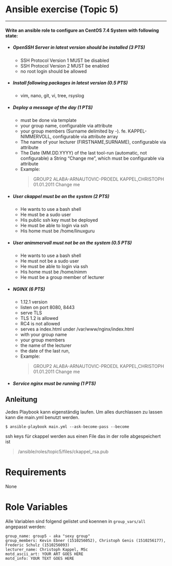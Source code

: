 # Ansible exercise (Topic 5)
---
#### Write an ansible role to configure an CentOS 7.4 System with following state:
- ##### OpenSSH Server in latest version should be installed (3 PTS)
  - SSH Protocol Version 1 MUST be disabled
  - SSH Protocol Version 2 MUST be enabled
  - no root login should be allowed
- ##### Install following packages in latest version (0.5 PTS)
  - vim, nano, git, vi, tree, rsyslog
- ##### Deploy a message of the day (1 PTS)
  - must be done via template
  - your group name, configurable via attribute
  - your group members (Surname delimited by -). fe. KAPPEL-NIMMERVOLL, configurable via attribute array
  - The name of your lecturer (FIRSTNAME,SURNAME), configurable via attribute
  - The Date (MM.DD.YYYY) of the last tool-run (automatic, not configurable) a String “Change me”, which must be configurable via attribute
  - Example:
	> GROUP2
	> ALABA-ARNAUTOVIC-PROEDL
	> KAPPEL,CHRISTOPH
	> 01.01.2011
	> Change me
- ##### User ckappel must be on the system (2 PTS)
  - He wants to use a bash shell
  - He must be a sudo user
  - His public ssh key must be deployed
  - He must be able to login via ssh
  - His home must be /home/linuxguru
- ##### User animmervoll must not be on the system (0.5 PTS)
  - He wants to use a bash shell
  - He must not be a sudo user
  - He must be able to login via ssh
  - His home must be /home/nimm
  - He must be a group member of lecturer
- ##### NGINX (6 PTS)
  - 1.12.1 version
  - listen on port 8080, 8443
  - serve TLS
  - TLS 1.2 is allowed
  - RC4 is not allowed
  - serves a index.html under /var/www/nginx/index.html
  - with your group name 
  - your group members
  - the name of the lecturer
  - the date of the last run,
  - Example:
	> GROUP2
	> ALABA-ARNAUTOVIC-PROEDL
	> KAPPEL,CHRISTOPH
	> 01.01.2011
	> Change me
- ##### Service nginx must be running (1 PTS)

## Anleitung
Jedes Playbook kann eigenständig laufen. Um alles durchlassen zu lassen kann die main.yml benutzt werden.
```
$ ansible-playbook main.yml --ask-become-pass --become
```
ssh keys für ckappel werden aus einen File das in der rolle abgespeichert ist

> /ansible/roles/topic5/files/ckappel_rsa.pub

# Requirements

None

# Role Variables

Alle Variablen sind folgend gelistet und koennen in `group_vars/all` angepasst werden:
```
group_name: group5 - aka "sexy group"
group_members: Kevin Ebner (1510256052), Christoph Genis (1510256177), Frederic Schulz (1510256093)
lecturer_name: Christoph Kappel, MSc
motd_ascii_art: YOUR ART GOES HERE
motd_info: YOUR TEXT GOES HERE
```
